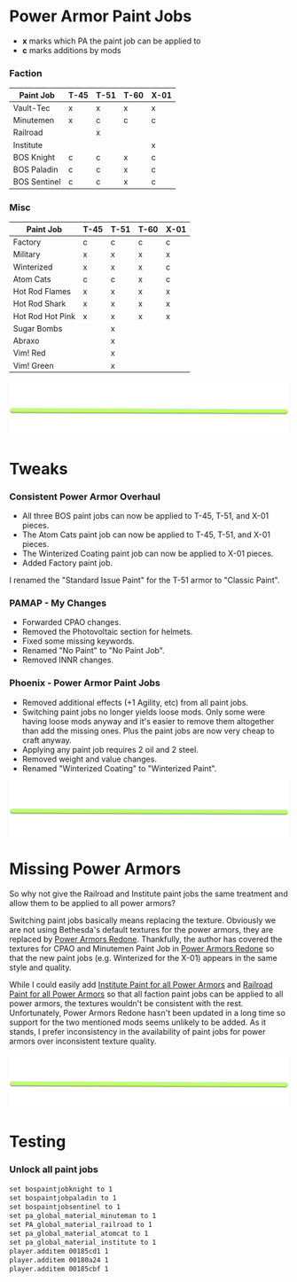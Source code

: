 # Power Armor Paint Jobs

- **x** marks which PA the paint job can be applied to
- **c** marks additions by mods

### Faction

| Paint Job    | T-45 | T-51 | T-60 | X-01 |
| ------------ | ---- | ---- | ---- | ---- |
| Vault-Tec    | x    | x    | x    | x    |
| Minutemen    | x    | c    | c    | c    |
| Railroad     |      | x    |      |      |
| Institute    |      |      |      | x    |
| BOS Knight   | c    | c    | x    | c    |
| BOS Paladin  | c    | c    | x    | c    |
| BOS Sentinel | c    | c    | x    | c    |

### Misc

| Paint Job        | T-45 | T-51 | T-60 | X-01 |
| ---------------- | ---- | ---- | ---- | ---- |
| Factory          | c    | c    | c    | c    |
| Military         | x    | x    | x    | x    |
| Winterized       | x    | x    | x    | c    |
| Atom Cats        | c    | c    | x    | c    |
| Hot Rod Flames   | x    | x    | x    | x    |
| Hot Rod Shark    | x    | x    | x    | x    |
| Hot Rod Hot Pink | x    | x    | x    | x    |
| Sugar Bombs      |      | x    |      |      |
| Abraxo           |      | x    |      |      |
| Vim! Red         |      | x    |      |      |
| Vim! Green       |      | x    |      |      |

![separator](../../Media/Separator.png)

# Tweaks

### Consistent Power Armor Overhaul

- All three BOS paint jobs can now be applied to T-45, T-51, and X-01 pieces.
- The Atom Cats paint job can now be applied to T-45, T-51, and X-01 pieces.
- The Winterized Coating paint job can now be applied to X-01 pieces.
- Added Factory paint job.

I renamed the "Standard Issue Paint" for the T-51 armor to "Classic Paint".

### PAMAP - My Changes

- Forwarded CPAO changes.
- Removed the Photovoltaic section for helmets.
- Fixed some missing keywords.
- Renamed "No Paint" to "No Paint Job".
- Removed INNR changes.

### Phoenix - Power Armor Paint Jobs

- Removed additional effects (+1 Agility, etc) from all paint jobs.
- Switching paint jobs no longer yields loose mods. Only some were having loose mods anyway and it's easier to remove them altogether than add the missing ones. Plus the paint jobs are now very cheap to craft anyway.
- Applying any paint job requires 2 oil and 2 steel.
- Removed weight and value changes.
- Renamed "Winterized Coating" to "Winterized Paint".

![separator](../../Media/Separator.png)

# Missing Power Armors

So why not give the Railroad and Institute paint jobs the same treatment and allow them to be applied to all power armors?

Switching paint jobs basically means replacing the texture. Obviously we are not using Bethesda's default textures for the power armors, they are replaced by [Power Armors Redone](https://www.nexusmods.com/fallout4/mods/27917). Thankfully, the author has covered the textures for CPAO and Minutemen Paint Job in [Power Armors Redone](https://www.nexusmods.com/fallout4/mods/28033/?) so that the new paint jobs (e.g. Winterized for the X-01) appears in the same style and quality.

While I could easily add [Institute Paint for all Power Armors](https://www.nexusmods.com/fallout4/mods/4847) and [Railroad Paint for all Power Armors](https://www.nexusmods.com/fallout4/mods/3359) so that all faction paint jobs can be applied to all power armors, the textures wouldn't be consistent with the rest. Unfortunately, Power Armors Redone hasn't been updated in a long time so support for the two mentioned mods seems unlikely to be added. As it stands, I prefer inconsistency in the availability of paint jobs for power armors over inconsistent texture quality.

![separator](../../Media/Separator.png)

# Testing

### Unlock all paint jobs
```
set bospaintjobknight to 1
set bospaintjobpaladin to 1
set bospaintjobsentinel to 1
set pa_global_material_minuteman to 1
set PA_global_material_railroad to 1 
set pa_global_material_atomcat to 1
set pa_global_material_institute to 1 
player.additem 00185cd1 1
player.additem 00180a24 1
player.additem 00185cbf 1
```